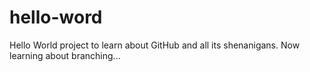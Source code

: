 # hello-word
Hello World project to learn about GitHub and all its shenanigans.
Now learning about branching...
